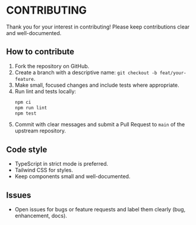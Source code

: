 # CONTRIBUTING

Thank you for your interest in contributing! Please keep contributions clear and well-documented.

## How to contribute
1. Fork the repository on GitHub.
2. Create a branch with a descriptive name: `git checkout -b feat/your-feature`.
3. Make small, focused changes and include tests where appropriate.
4. Run lint and tests locally:
   ```bash
   npm ci
   npm run lint
   npm test
   ```
5. Commit with clear messages and submit a Pull Request to `main` of the upstream repository.

## Code style
- TypeScript in strict mode is preferred.
- Tailwind CSS for styles.
- Keep components small and well-documented.

## Issues
- Open issues for bugs or feature requests and label them clearly (bug, enhancement, docs).
